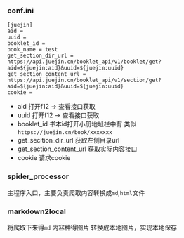 ### conf.ini
```editorconfig
[juejin]
aid = 
uuid = 
booklet_id = 
book_name = test
get_section_dir_url = https://api.juejin.cn/booklet_api/v1/booklet/get?aid=${juejin:aid}&uuid=${juejin:uuid}
get_section_content_url = https://api.juejin.cn/booklet_api/v1/section/get?aid=${juejin:aid}&uuid=${juejin:uuid}
cookie =
```
- aid 打开f12 -> 查看接口获取
- uuid 打开f12 -> 查看接口获取
- booklet_id 书本id打开小册地址栏中有 类似`https://juejin.cn/book/xxxxxxx`
- get_secition_dir_url 获取左侧目录url
- get_section_content_url 获取实际内容接口
- cookie 请求cookie
### spider_processor
主程序入口，主要负责爬取内容转换成`md`,`html`文件

### markdown2local
将爬取下来得`md` 内容种得图片 转换成本地图片，实现本地保存